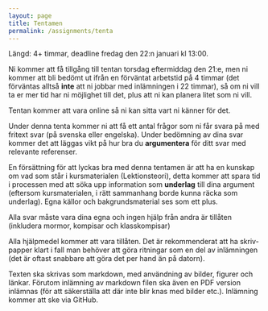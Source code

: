 ```yaml
---
layout: page
title: Tentamen
permalink: /assignments/tenta
---
```


Längd: 4+ timmar, deadline fredag den 22:n januari kl 13:00.

Ni kommer att få tillgång till tentan torsdag eftermiddag den 21:e, men ni kommer att bli bedömt ut ifrån en förväntat arbetstid på 4 timmar (det förväntas alltså **inte** att ni jobbar med inlämningen i 22 timmar), så om ni vill ta er mer tid har ni möjlighet till det, plus att ni kan planera litet som ni vill.

Tentan kommer att vara online så ni kan sitta vart ni känner för det.

Under denna tenta kommer ni att få ett antal frågor som ni får svara på med fritext svar (på svenska eller engelska). Under bedömning av dina svar kommer det att läggas vikt på hur bra du **argumentera** för ditt svar med relevante referenser.

En försättning för att lyckas bra med denna tentamen är att ha en kunskap om vad som står i kursmaterialen (Lektionsteori), detta kommer att spara tid i processen med att söka upp information som **underlag** till dina argument (eftersom kursmaterialen, i rätt sammanhang borde kunna räcka som underlag). Egna källor och bakgrundsmaterial ses som ett plus.

Alla svar måste vara dina egna och ingen hjälp från andra är tillåten (inkludera mormor, kompisar och klasskompisar)

Alla hjälpmedel kommer att vara tillåten. Det är rekommenderat att ha skriv-papper klart i fall man behöver att göra ritningar som en del av inlämningen (det är oftast snabbare att göra det per hand än på datorn).

Texten ska skrivas som markdown, med användning av bilder, figurer och länkar. Förutom inlämning av markdown filen ska även en PDF version inlämnas (för att säkerställa att där inte blir knas med bilder etc.). Inlämning kommer att ske via GitHub.